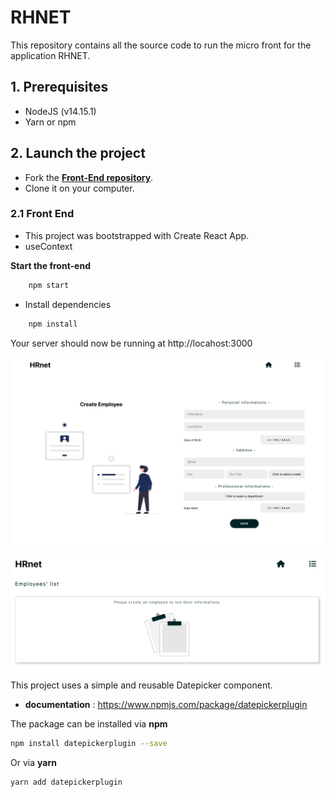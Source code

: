# RHNET

This repository contains all the source code to run the micro front for the application RHNET.

## 1. Prerequisites

- NodeJS (v14.15.1)
- Yarn or npm

## 2. Launch the project

- Fork the **[Front-End repository](https://github.com/Flower-dev/Flore_Malonda_P14_06042022)**.
- Clone it on your computer.

### 2.1 Front End

- This project was bootstrapped with Create React App.
- useContext

**Start the front-end**
```bash
    npm start
```

- Install dependencies
```bash
    npm install
```
Your server should now be running at http://locahost:3000


![screen n°1](img/img1.png)

![screen n°2](img/img2.png)

This project uses a simple and reusable Datepicker component.

- **documentation** : https://www.npmjs.com/package/datepickerplugin


The package can be installed via **npm**

```bash
npm install datepickerplugin --save
```

Or via **yarn**

```bash
yarn add datepickerplugin
```